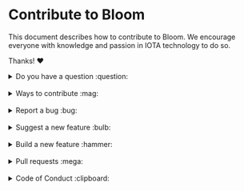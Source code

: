 # Contribute to Bloom

This document describes how to contribute to Bloom.
We encourage everyone with knowledge and passion in IOTA technology to do so.

Thanks! :heart:

<details>
<summary>Do you have a question :question:</summary>
<br>

If you have a general or technical question, you can use one of the following resources instead of submitting an issue:

- [**IOTA documentation:**](https://wiki.iota.org/) For official information about developing with IOTA technology
- [**Developer documentation:**](https://docs.bloomwallet.io/) For official information about developing with Bloom wallet
- [**Discord:**](https://discord.gg/RjX3jEc7K7) For real-time chats with the developers and community members
</details>

<br>

<details>
<summary>Ways to contribute :mag:</summary>
<br>

To contribute to wallet on GitHub, you can:

- Report a bug
- Suggest a new feature
- Build a new feature
</details>

<br>

<details>
<summary>Report a bug :bug:</summary>
<br>

This section guides you through reporting a bug. Following these guidelines helps maintainers and the community understand the bug, reproduce the behavior, and find related bugs.

### Before reporting a bug

Please check the following list:

- **Do not open a GitHub issue for [security vulnerabilities](.github/SECURITY.MD)**, instead, please contact us at [security@bloomwallet.io](mailto:security@bloomwallet.io).

- **Ensure the bug was not already reported** by searching on GitHub under [**Issues**](https://github.com/bloomwalletio/bloom/issues). If the bug has already been reported **and the issue is still open**, add a comment to the existing issue instead of opening a new one.

**Note:** If you find a **Closed** issue that seems similar to what you're experiencing, open a new issue and include a link to the original issue in the body of your new one.

### Submitting a bug report

To report a bug, [open a new issue](https://github.com/bloomwalletio/bloom/issues/new?assignees=&labels=bug-report&projects=&template=bug_report.yml&title=%F0%9F%90%9E+-+), and be sure to include as many details as possible, using the template.

**Note:** Minor changes such as fixing a typo can but do not need an open issue.

If you also want to fix the bug, submit a [pull request](#pull-requests) and reference the issue.
</details>

<br>

<details>
<summary>Suggest a new feature :bulb:</summary>
<br>

This section guides you through suggesting a new feature. Following these guidelines helps maintainers and the community collaborate to find the best possible way forward with your suggestion.

### Before suggesting a new feature

**Ensure the feature has not already been suggested** by searching on GitHub under [**Issues**](https://github.com/bloomwalletio/bloom/issues).

### Suggesting a new feature

To suggest a new feature, talk to the Bloom team on the [Discord Server](https://discord.gg/RjX3jEc7K7).

</details>

<br>

<details>
<summary>Build a new feature :hammer:</summary>
<br>

This section guides you through building a new feature. Following these guidelines helps give your feature the best chance of being approved and merged.

### Before building a new feature

Make sure to discuss the feature on [Discord](https://discord.gg/RjX3jEc7K7).

Otherwise, your feature may not be approved at all.

### Building a new feature

To build a new feature, check out a new branch based on the `develop` branch.
</details>

<br>

<details>
<summary>Pull requests :mega:</summary>
<br>

This section guides you through submitting a pull request (PR). Following these guidelines helps give your PR the best chance of being approved and merged.

### Before submitting a pull request

Before submitting a pull request, please follow these steps to have your contribution considered by the maintainers:

- A pull request should have exactly one concern (for example one feature or one bug). If a PR addresses more than one concern, it should be split into two or more PRs.

- A pull request can be merged only if it references an open issue

    **Note:** You don't need to open an issue for minor changes such as typos, but you can if you want.

- All code should be well formatted and linted, passing our [linting continuous integration](https://github.com/bloomwalletio/bloom/blob/develop/.github/workflows/ci.lint.yml) workflow

- All code should be well tested, passing (unit _and_ integration tests) both locally and in our [testing continuous integration](https://github.com/bloomwalletio/bloom/blob/develop/.github/workflows/ci.test.yml) workflow


### Submitting a pull request

The following is a typical workflow for submitting a new pull request:

1. Fork this repository
2. Create a new branch based on your fork. For example, `git checkout -b fix/my-fix` or ` git checkout -b feat/my-feature`.
3. Run the `yarn check:types && yarn lint && yarn test:shared` command to make sure your code is well formatted
4. Commit changes and push them to your fork
5. Target your pull request to be merged with `develop`

If all [status checks](https://help.github.com/articles/about-status-checks/) pass, and the maintainer approves the PR, it will be merged.

**Note:** Reviewers may ask you to complete additional work, tests, or other changes before your pull request can be approved and merged.
</details>

<br>

<details>
<summary>Code of Conduct :clipboard:</summary>
<br>

This project and everyone participating in it is governed by the [Bloom Code of Conduct](.github/CODE_OF_CONDUCT.md).
